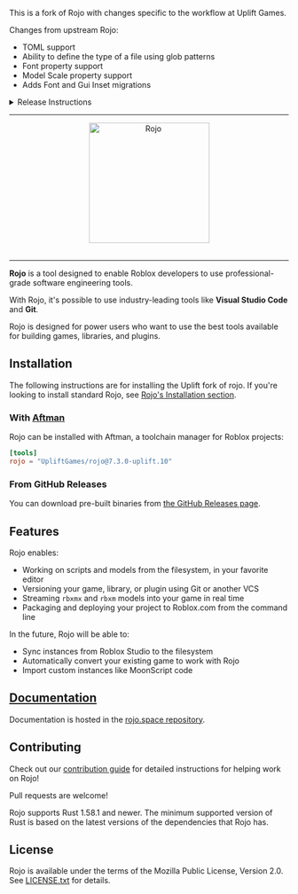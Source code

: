 This is a fork of Rojo with changes specific to the workflow at Uplift Games.

Changes from upstream Rojo:
* TOML support
* Ability to define the type of a file using glob patterns
* Font property support
* Model Scale property support
* Adds Font and Gui Inset migrations


<details><summary>Release Instructions</summary>

New Uplift Games-specific releases should:
* Be created on the `uplift-games-fork-releases` branch (this is like our `main`)
* Be tagged with an appropriate semver **plus** a pre-release tag in the following format:\
  `v1.2.3-uplift.1`\
  ...where `v1.2.3` is the semver and `uplift.1` increments with each
  release under that semver.\
  **This tag should be created locally and pushed to kick off automated builds (see *Notes on version tags*)**
* The chosen semver should be *relative to upstream according to the difference
  at that release.*\
  For example, if upstream is on `v1.0.0` and we make a minor
  change, we'll be on `v1.0.1-uplift.1`. If we make another minor
  change, we'll be on `v1.0.1-uplift.2` *because we are still only minor
  changes away from upstream*. This way, if our changes get upstreamed, we won't
  be going backwards in semver.
* Add our changes to `CHANGELOG.md`. If we rebase on a
  new version of Rojo that includes some of our additions, we should list only
  what has changed between upstream Rojo and our fork.
* Where possible, our changes should become PRs to the upstream Rojo repo. When
  we do this, we should include a link to the PR in the changelog entry.
* Where possible, our changes should become PRs to the upstream Rojo repo. When
  we do this, we should include a link to the PR in the changelog entry.

Notes on version tags:
* Tags can be created locally with the command `git tag v1.2.3-uplift.1`
* Tags can be pushed to the remote with the command `git push origin v1.2.3-uplift.1`
* When a tag starting with `v` is pushed to this repo, an action is kicked off
  which creates a release draft and attached build artifacts when they're
  completed. Go to the releases page and edit the draft to publish it.

</details>

---

<div align="center">
    <a href="https://rojo.space"><img src="assets/logo-512.png" alt="Rojo" height="217" /></a>
</div>

<div>&nbsp;</div>

<hr />

**Rojo** is a tool designed to enable Roblox developers to use professional-grade software engineering tools.

With Rojo, it's possible to use industry-leading tools like **Visual Studio Code** and **Git**.

Rojo is designed for power users who want to use the best tools available for building games, libraries, and plugins.


## Installation

The following instructions are for installing the Uplift fork of rojo. If
you're looking to install standard Rojo, see [Rojo's Installation
section](https://rojo.space/docs/v7/getting-started/installation/).

### With [Aftman](https://github.com/LPGhatguy/aftman)
Rojo can be installed with Aftman, a toolchain manager for Roblox projects:

```toml
[tools]
rojo = "UpliftGames/rojo@7.3.0-uplift.10"
```

### From GitHub Releases
You can download pre-built binaries from [the GitHub Releases page](https://github.com/UpliftGames/rojo/releases).

## Features
Rojo enables:

* Working on scripts and models from the filesystem, in your favorite editor
* Versioning your game, library, or plugin using Git or another VCS
* Streaming `rbxmx` and `rbxm` models into your game in real time
* Packaging and deploying your project to Roblox.com from the command line

In the future, Rojo will be able to:

* Sync instances from Roblox Studio to the filesystem
* Automatically convert your existing game to work with Rojo
* Import custom instances like MoonScript code

## [Documentation](https://rojo.space/docs)
Documentation is hosted in the [rojo.space repository](https://github.com/rojo-rbx/rojo.space).

## Contributing
Check out our [contribution guide](CONTRIBUTING.md) for detailed instructions for helping work on Rojo!

Pull requests are welcome!

Rojo supports Rust 1.58.1 and newer. The minimum supported version of Rust is based on the latest versions of the dependencies that Rojo has.

## License
Rojo is available under the terms of the Mozilla Public License, Version 2.0. See [LICENSE.txt](LICENSE.txt) for details.